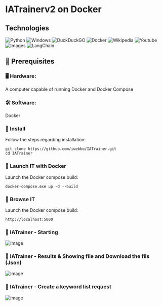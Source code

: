 # IATrainerv2 on Docker

## Technologies 

![Python](https://img.shields.io/badge/Python-3776AB?style=for-the-badge&logo=python&logoColor=white) ![Windows](https://img.shields.io/badge/Windows-0078D6?style=for-the-badge&logo=windows&logoColor=white) ![DuckDuckGO](https://img.shields.io/badge/DuckDuckGO-FCC624?style=for-the-badge&logo=DuckDuckGO&logoColor=black)
![Docker](https://img.shields.io/badge/Docker-3776AB?style=for-the-badge&logo=Docker&logoColor=white) ![Wikipedia](https://img.shields.io/badge/Wikipedia-3776AB?style=for-the-badge&logo=Wikipedia&logoColor=white) ![Youtube](https://img.shields.io/badge/Youtube-3776AB?style=for-the-badge&logo=Youtube&logoColor=white) ![Images](https://img.shields.io/badge/Images-3776AB?style=for-the-badge&logo=Images&logoColor=white) ![LangChain](https://img.shields.io/badge/LangChain-3776AB?style=for-the-badge&logo=LangChain&logoColor=white)

## 📌 Prerequisites
### 🖥 Hardware:

A computer capable of running Docker and Docker Compose

### 🛠 Software:

Docker

### 🔧 Install

Follow the steps regarding installation:
```
git clone https://github.com/iwebbo/IATrainer.git
cd IATrainer
```

### 🔧 Launch IT with Docker

Launch the Docker compose build:
```
docker-compose.exe up -d --build
```

### 🔧 Browse IT

Launch the Docker compose build:
```
http://localhost:5000
```



### 🔧 IATrainer - Starting
![image](https://github.com/user-attachments/assets/6be7b207-5881-4b18-b5fb-439bb3c05b44)

### 🔧 IATrainer - Results & Showing file and Download the fils (Json)
![image](https://github.com/user-attachments/assets/9aafb093-f798-4297-8216-092f139bf8ae)

### 🔧 IATrainer - Create a keyword list request 
![image](https://github.com/user-attachments/assets/ab7161d9-357c-497c-b05e-0e09c5834118)

